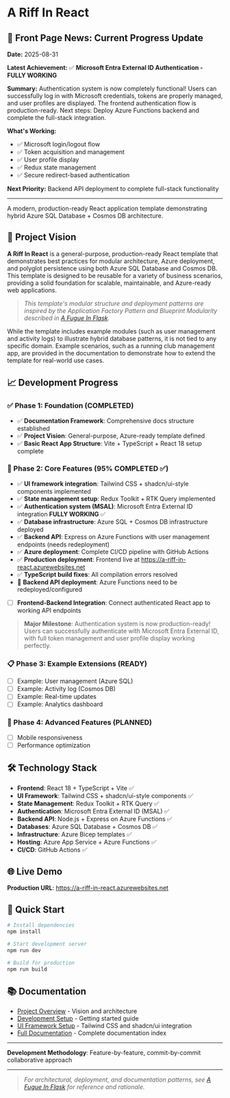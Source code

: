 # A Riff In React

## 📢 Front Page News: Current Progress Update

**Date:** 2025-08-31

**Latest Achievement:** ✅ **Microsoft Entra External ID Authentication - FULLY WORKING**

**Summary:** Authentication system is now completely functional! Users can successfully log in with Microsoft credentials, tokens are properly managed, and user profiles are displayed. The frontend authentication flow is production-ready. Next steps: Deploy Azure Functions backend and complete the full-stack integration.

**What's Working:**
- ✅ Microsoft login/logout flow
- ✅ Token acquisition and management
- ✅ User profile display
- ✅ Redux state management
- ✅ Secure redirect-based authentication

**Next Priority:** Backend API deployment to complete full-stack functionality

---

A modern, production-ready React application template demonstrating hybrid Azure SQL Database + Cosmos DB architecture.

## 🎯 Project Vision

**A Riff In React** is a general-purpose, production-ready React template that demonstrates best practices for modular architecture, Azure deployment, and polyglot persistence using both Azure SQL Database and Cosmos DB. This template is designed to be reusable for a variety of business scenarios, providing a solid foundation for scalable, maintainable, and Azure-ready web applications.

> _This template's modular structure and deployment patterns are inspired by the Application Factory Pattern and Blueprint Modularity described in [A Fugue In Flask](https://github.com/HarryJamesGreenblatt/A-Fugue-In-Flask)._

While the template includes example modules (such as user management and activity logs) to illustrate hybrid database patterns, it is not tied to any specific domain. Example scenarios, such as a running club management app, are provided in the documentation to demonstrate how to extend the template for real-world use cases.

## 📈 Development Progress

### ✅ Phase 1: Foundation (COMPLETED)
- ✅ **Documentation Framework**: Comprehensive docs structure established
- ✅ **Project Vision**: General-purpose, Azure-ready template defined
- ✅ **Basic React App Structure**: Vite + TypeScript + React 18 setup complete

### 🚧 Phase 2: Core Features (95% COMPLETED ✅)
- ✅ **UI framework integration**: Tailwind CSS + shadcn/ui-style components implemented
- ✅ **State management setup**: Redux Toolkit + RTK Query implemented
- ✅ **Authentication system (MSAL)**: Microsoft Entra External ID integration **FULLY WORKING** ✅
- ✅ **Database infrastructure**: Azure SQL + Cosmos DB infrastructure deployed
- ✅ **Backend API**: Express on Azure Functions with user management endpoints (needs redeployment)
- ✅ **Azure deployment**: Complete CI/CD pipeline with GitHub Actions  
- ✅ **Production deployment**: Frontend live at https://a-riff-in-react.azurewebsites.net
- ✅ **TypeScript build fixes**: All compilation errors resolved
- 🔄 **Backend API deployment**: Azure Functions need to be redeployed/configured
- [ ] **Frontend-Backend Integration**: Connect authenticated React app to working API endpoints

> **Major Milestone**: Authentication system is now production-ready! Users can successfully authenticate with Microsoft Entra External ID, with full token management and user profile display working perfectly.

### 📋 Phase 3: Example Extensions (READY)
- [ ] Example: User management (Azure SQL)
- [ ] Example: Activity log (Cosmos DB)
- [ ] Example: Real-time updates
- [ ] Example: Analytics dashboard

### 🚀 Phase 4: Advanced Features (PLANNED)
- [ ] Mobile responsiveness
- [ ] Performance optimization

## 🛠️ Technology Stack

- **Frontend**: React 18 + TypeScript + Vite ✅
- **UI Framework**: Tailwind CSS + shadcn/ui-style components ✅
- **State Management**: Redux Toolkit + RTK Query ✅
- **Authentication**: Microsoft Entra External ID (MSAL) ✅
- **Backend API**: Node.js + Express on Azure Functions ✅
- **Databases**: Azure SQL Database + Cosmos DB ✅
- **Infrastructure**: Azure Bicep templates ✅
- **Hosting**: Azure App Service + Azure Functions ✅
- **CI/CD**: GitHub Actions ✅

## 🌐 Live Demo

**Production URL**: https://a-riff-in-react.azurewebsites.net

## 🚀 Quick Start

```bash
# Install dependencies
npm install

# Start development server
npm run dev

# Build for production
npm run build
```

## 📚 Documentation

- [Project Overview](./docs/01-project-overview.md) - Vision and architecture
- [Development Setup](./docs/02-development-setup.md) - Getting started guide
- [UI Framework Setup](./docs/03-ui-framework-setup.md) - Tailwind CSS and shadcn/ui integration
- [Full Documentation](./docs/README.md) - Complete documentation index

---

**Development Methodology**: Feature-by-feature, commit-by-commit collaborative approach

---

> _For architectural, deployment, and documentation patterns, see [A Fugue In Flask](https://github.com/HarryJamesGreenblatt/A-Fugue-In-Flask) for reference and rationale._
